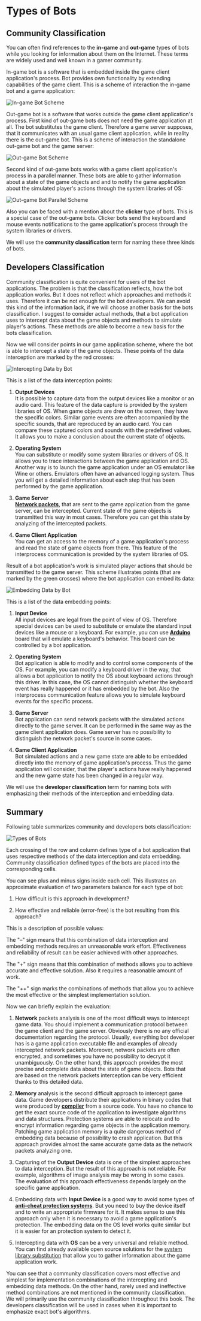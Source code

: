 # Types of Bots

## Community Classification

You can often find references to the **in-game** and **out-game** types of bots while you looking for information about them on the Internet. These terms are widely used and well known in a gamer community.

In-game bot is a software that is embedded inside the game client application's process. Bot provides own functionality by extending capabilities of the game client. This is a scheme of interaction the in-game bot and a game application:

![In-game Bot Scheme](ingame-bot.png)

Out-game bot is a software that works outside the game client application's process. First kind of out-game bots does not need the game application at all. The bot substitutes the game client. Therefore a game server supposes, that it communicates with an usual game client application, while in reality there is the out-game bot. This is a scheme of interaction the standalone out-game bot and the game server:

![Out-game Bot Scheme](outgame-bot.png)

Second kind of out-game bots works with a game client application's process in a parallel manner. These bots are able to gather information about a state of the game objects and and to notify the game application about the simulated player's actions through the system libraries of OS:

![Out-game Bot Parallel Scheme](outgame-bot-parallel.png)

Also you can be faced with a mention about the **clicker** type of bots. This is a special case of the out-game bots. Clicker bots send the keyboard and mouse events notifications to the game application's process through the system libraries or drivers.

We will use the **community classification** term for naming these three kinds of bots.

## Developers Classification

Community classification is quite convenient for users of the bot applications. The problem is that the classification reflects, how the bot application works. But it does not reflect which approaches and methods it uses. Therefore it can be not enough for the bot developers. We can avoid this kind of the information lack, if we will choose another basis for the bots classification. I suggest to consider actual methods, that a bot application uses to intercept data about the game objects and methods to simulate player's actions. These methods are able to become a new basis for the bots classification.

Now we will consider points in our game application scheme, where the bot is able to intercept a state of the game objects. These points of the data interception are marked by the red crosses:

![Intercepting Data by Bot](input-data-bot.png)

This is a list of the data interception points:

1. **Output Devices**<br/>
It is possible to capture data from the output devices like a monitor or an audio card. This feature of the data capture is provided by the system libraries of OS. When game objects are drew on the screen, they have the specific colors. Similar game events are often accompanied by the specific sounds, that are reproduced by an audio card. You can compare these captured colors and sounds with the predefined values. It allows you to make a conclusion about the current state of objects.

2. **Operating System**<br/>
You can substitute or modify some system libraries or drivers of OS. It allows you to trace interactions between the game application and OS. Another way is to launch the game application under an OS emulator like Wine or others. Emulators often have an advanced logging system. Thus you will get a detailed information about each step that has been performed by the game application.

3. **Game Server**<br/>
[**Network packets**](https://en.wikipedia.org/wiki/Network_packet), that are sent to the game application from the game server, can be intercepted. Current state of the game objects is transmitted this way in most cases. Therefore you can get this state by analyzing of the intercepted packets.

4. **Game Client Application**<br/>
You can get an access to the memory of a game application's process and read the state of game objects from there. This feature of the interprocess communication is provided by the system libraries of OS. 

Result of a bot application's work is simulated player actions that should be transmitted to the game server. This scheme illustrates points (that are marked by the green crosses) where the bot application can embed its data:

![Embedding Data by Bot](output-data-bot.png)

This is a list of the data embedding points:

1. **Input Device**<br/>
All input devices are legal from the point of view of OS. Therefore special devices can be used to substitute or emulate the standard input devices like a mouse or a keyboard. For example, you can use [**Arduino**](https://en.wikipedia.org/wiki/Arduino) board that will emulate a keyboard's behavior. This board can be controlled by a bot application.

2. **Operating System**<br/>
Bot application is able to modify and to control some components of the OS. For example, you can modify a keyboard driver in the way, that allows a bot application to notify the OS about keyboard actions through this driver. In this case, the OS cannot distinguish whether the keyboard event has really happened or it has embedded by the bot. Also the interprocess communication feature allows you to simulate keyboard events for the specific process.

3. **Game Server**<br/>
Bot application can send network packets with the simulated actions directly to the game server. It can be performed in the same way as the game client application does. Game server has no possibility to distinguish the network packet's source in some cases.

4. **Game Client Application**<br/>
Bot simulated actions and a new game state are able to be embedded directly into the memory of game application's process. Thus the game application will consider, that  the player's actions have really happened and the new game state has been changed in a regular way.

We will use the **developer classification** term for naming bots with emphasizing their methods of the interception and embedding data.

## Summary

Following table summarizes community and developers bots classification:

![Types of Bots](types-of-bots.png)

Each crossing of the row and column defines type of a bot application that uses respective methods of the data interception and data embedding. Community classification defined types of the bots are placed into the corresponding cells. 

You can see plus and minus signs inside each cell. This illustrates an approximate evaluation of two parameters balance for each type of bot:

1. How difficult is this approach in development?

2. How effective and reliable (error-free) is the bot resulting from this approach?

This is a description of possible values:

The "–" sign means that this combination of data interception and embedding methods requires an unreasonable work effort. Effectiveness and reliability of result can be easier achieved with other approaches.

The "+" sign means that this combination of methods allows you to achieve accurate and effective solution. Also it requires a reasonable amount of work.

The "++" sign marks the combinations of methods that allow you to achieve the most effective or the simplest implementation solution.

Now we can briefly explain the evaluation:

1. **Network** packets analysis is one of the most difficult ways to intercept game data. You should implement a communication protocol between the game client and the game server. Obviously there is no any official documentation regarding the protocol. Usually, everything bot developer has is a game application executable file and examples of already intercepted network packets. Moreover, network packets are often encrypted, and sometimes you have no possibility to decrypt it unambiguously. On the other hand, this approach provides the most precise and complete data about the state of game objects. Bots that are based on the network packets interception can be very efficient thanks to this detailed data.

2. **Memory** analysis is the second difficult approach to intercept game data. Game developers distribute their applications in binary codes that were produced by [**compiler**](https://en.wikipedia.org/wiki/Compiler) from a source code. You have no chance to get the exact source code of the application to investigate algorithms and data structures. Protection systems are able to relocate and to encrypt information regarding game objects in the application memory. Patching game application memory is a quite dangerous method of embedding data because of possibility to crash application. But this approach provides almost the same accurate game data as the network packets analyzing one.

3. Capturing of the **Output Device** data is one of the simplest approaches to data interception. But the result of this approach is not reliable. For example, algorithms of image analysis may be wrong in some cases. The evaluation of this approach effectiveness depends largely on the specific game application.

4. Embedding data with **Input Device** is a good way to avoid some types of [**anti-cheat protection systems**](https://en.wikipedia.org/wiki/Cheating_in_online_games#Anti-cheating_methods_and_limitations). But you need to buy the device itself and to write an appropriate firmware for it. It makes sense to use this approach only when it is necessary to avoid a game application's protection. The embedding data on the OS level works quite similar but it is easier for an protection system to detect it.

5. Intercepting data with **OS** can be a very universal and reliable method. You can find already available open source solutions for the [system library substitution](https://graphics.stanford.edu/~mdfisher/D3D9Interceptor.html) that allow you to gather information about the game application work.

You can see that a community classification covers most effective and simplest for implementation combinations of the intercepting and embedding data methods. On the other hand, rarely used and ineffective method combinations are not mentioned in the community classification. We will primarily use the community classification throughout this book. The developers classification will be used in cases when it is important to emphasize exact bot's algorithms.